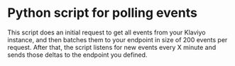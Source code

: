 # Python script for polling events
This script does an initial request to get all events from your Klaviyo instance, and then batches them to your endpoint in size of 200 events per request. After that, the script listens for new events every X minute and sends those deltas to the endpoint you defined.